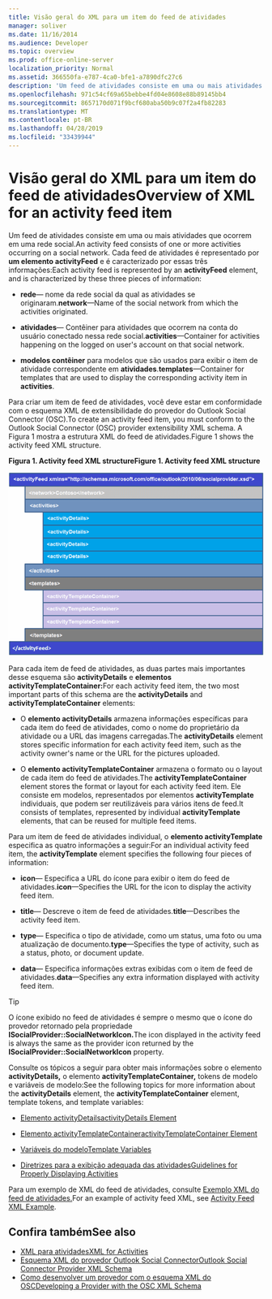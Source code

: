 ```yaml
---
title: Visão geral do XML para um item do feed de atividades
manager: soliver
ms.date: 11/16/2014
ms.audience: Developer
ms.topic: overview
ms.prod: office-online-server
localization_priority: Normal
ms.assetid: 366550fa-e787-4ca0-bfe1-a7890dfc27c6
description: 'Um feed de atividades consiste em uma ou mais atividades que ocorrem em uma rede social. Cada feed de atividades é representado por um elemento activityFeed e é caracterizado por essas três informações:'
ms.openlocfilehash: 971c54cf69a65bebbe4fd04e8608e88b89145bb4
ms.sourcegitcommit: 8657170d071f9bcf680aba50b9c07f2a4fb82283
ms.translationtype: MT
ms.contentlocale: pt-BR
ms.lasthandoff: 04/28/2019
ms.locfileid: "33439944"
---
```

# <a name="overview-of-xml-for-an-activity-feed-item"></a><span data-ttu-id="eaeb4-104">Visão geral do XML para um item do feed de atividades</span><span class="sxs-lookup"><span data-stu-id="eaeb4-104">Overview of XML for an activity feed item</span></span>

<span data-ttu-id="eaeb4-105">Um feed de atividades consiste em uma ou mais atividades que ocorrem em uma rede social.</span><span class="sxs-lookup"><span data-stu-id="eaeb4-105">An activity feed consists of one or more activities occurring on a social network.</span></span> <span data-ttu-id="eaeb4-106">Cada feed de atividades é representado por **um elemento activityFeed** e é caracterizado por essas três informações:</span><span class="sxs-lookup"><span data-stu-id="eaeb4-106">Each activity feed is represented by an **activityFeed** element, and is characterized by these three pieces of information:</span></span> 
  
- <span data-ttu-id="eaeb4-107">**rede**— nome da rede social da qual as atividades se originaram.</span><span class="sxs-lookup"><span data-stu-id="eaeb4-107">**network**—Name of the social network from which the activities originated.</span></span>
    
- <span data-ttu-id="eaeb4-108">**atividades**— Contêiner para atividades que ocorrem na conta do usuário conectado nessa rede social.</span><span class="sxs-lookup"><span data-stu-id="eaeb4-108">**activities**—Container for activities happening on the logged on user's account on that social network.</span></span>
    
- <span data-ttu-id="eaeb4-109">**modelos contêiner** para modelos que são usados para exibir o item de atividade correspondente em **atividades**.</span><span class="sxs-lookup"><span data-stu-id="eaeb4-109">**templates**—Container for templates that are used to display the corresponding activity item in **activities**.</span></span>
    
<span data-ttu-id="eaeb4-110">Para criar um item de feed de atividades, você deve estar em conformidade com o esquema XML de extensibilidade do provedor do Outlook Social Connector (OSC).</span><span class="sxs-lookup"><span data-stu-id="eaeb4-110">To create an activity feed item, you must conform to the Outlook Social Connector (OSC) provider extensibility XML schema.</span></span> <span data-ttu-id="eaeb4-111">A Figura 1 mostra a estrutura XML do feed de atividades.</span><span class="sxs-lookup"><span data-stu-id="eaeb4-111">Figure 1 shows the activity feed XML structure.</span></span>
  
<span data-ttu-id="eaeb4-112">**Figura 1. Activity feed XML structure**</span><span class="sxs-lookup"><span data-stu-id="eaeb4-112">**Figure 1. Activity feed XML structure**</span></span>

![Activity XML structure](media/odc_ol14_ta_OSC_Fig06.gif)
  
<span data-ttu-id="eaeb4-114">Para cada item de feed de atividades, as duas partes mais importantes desse esquema são **activityDetails** e **elementos activityTemplateContainer:**</span><span class="sxs-lookup"><span data-stu-id="eaeb4-114">For each activity feed item, the two most important parts of this schema are the **activityDetails** and **activityTemplateContainer** elements:</span></span> 
  
- <span data-ttu-id="eaeb4-115">O **elemento activityDetails** armazena informações específicas para cada item do feed de atividades, como o nome do proprietário da atividade ou a URL das imagens carregadas.</span><span class="sxs-lookup"><span data-stu-id="eaeb4-115">The **activityDetails** element stores specific information for each activity feed item, such as the activity owner's name or the URL for the pictures uploaded.</span></span> 
    
- <span data-ttu-id="eaeb4-116">O **elemento activityTemplateContainer** armazena o formato ou o layout de cada item do feed de atividades.</span><span class="sxs-lookup"><span data-stu-id="eaeb4-116">The **activityTemplateContainer** element stores the format or layout for each activity feed item.</span></span> <span data-ttu-id="eaeb4-117">Ele consiste em modelos, representados por elementos **activityTemplate** individuais, que podem ser reutilizáveis para vários itens de feed.</span><span class="sxs-lookup"><span data-stu-id="eaeb4-117">It consists of templates, represented by individual **activityTemplate** elements, that can be reused for multiple feed items.</span></span> 
    
<span data-ttu-id="eaeb4-118">Para um item de feed de atividades individual, o **elemento activityTemplate** especifica as quatro informações a seguir:</span><span class="sxs-lookup"><span data-stu-id="eaeb4-118">For an individual activity feed item, the **activityTemplate** element specifies the following four pieces of information:</span></span> 
  
- <span data-ttu-id="eaeb4-119">**icon**— Especifica a URL do ícone para exibir o item do feed de atividades.</span><span class="sxs-lookup"><span data-stu-id="eaeb4-119">**icon**—Specifies the URL for the icon to display the activity feed item.</span></span>
    
- <span data-ttu-id="eaeb4-120">**title**— Descreve o item de feed de atividades.</span><span class="sxs-lookup"><span data-stu-id="eaeb4-120">**title**—Describes the activity feed item.</span></span>
    
- <span data-ttu-id="eaeb4-121">**type**— Especifica o tipo de atividade, como um status, uma foto ou uma atualização de documento.</span><span class="sxs-lookup"><span data-stu-id="eaeb4-121">**type**—Specifies the type of activity, such as a status, photo, or document update.</span></span>
    
- <span data-ttu-id="eaeb4-122">**data**— Especifica informações extras exibidas com o item de feed de atividades.</span><span class="sxs-lookup"><span data-stu-id="eaeb4-122">**data**—Specifies any extra information displayed with activity feed item.</span></span>
    
> [!TIP]
> <span data-ttu-id="eaeb4-123">O ícone exibido no feed de atividades é sempre o mesmo que o ícone do provedor retornado pela propriedade **ISocialProvider::SocialNetworkIcon.**</span><span class="sxs-lookup"><span data-stu-id="eaeb4-123">The icon displayed in the activity feed is always the same as the provider icon returned by the **ISocialProvider::SocialNetworkIcon** property.</span></span> 
  
<span data-ttu-id="eaeb4-124">Consulte os tópicos a seguir para obter mais informações sobre o elemento **activityDetails,** o elemento **activityTemplateContainer,** tokens de modelo e variáveis de modelo:</span><span class="sxs-lookup"><span data-stu-id="eaeb4-124">See the following topics for more information about the **activityDetails** element, the **activityTemplateContainer** element, template tokens, and template variables:</span></span> 
  
- [<span data-ttu-id="eaeb4-125">Elemento activityDetails</span><span class="sxs-lookup"><span data-stu-id="eaeb4-125">activityDetails Element</span></span>](activitydetails-element.md)
    
- [<span data-ttu-id="eaeb4-126">Elemento activityTemplateContainer</span><span class="sxs-lookup"><span data-stu-id="eaeb4-126">activityTemplateContainer Element</span></span>](activitytemplatecontainer-element.md)
    
- [<span data-ttu-id="eaeb4-127">Variáveis do modelo</span><span class="sxs-lookup"><span data-stu-id="eaeb4-127">Template Variables</span></span>](template-variables.md)
    
- [<span data-ttu-id="eaeb4-128">Diretrizes para a exibição adequada das atividades</span><span class="sxs-lookup"><span data-stu-id="eaeb4-128">Guidelines for Properly Displaying Activities</span></span>](guidelines-for-properly-displaying-activities.md)
    
<span data-ttu-id="eaeb4-129">Para um exemplo de XML do feed de atividades, consulte [Exemplo XML do feed de atividades.](activity-feed-xml-example.md)</span><span class="sxs-lookup"><span data-stu-id="eaeb4-129">For an example of activity feed XML, see [Activity Feed XML Example](activity-feed-xml-example.md).</span></span>
  
## <a name="see-also"></a><span data-ttu-id="eaeb4-130">Confira também</span><span class="sxs-lookup"><span data-stu-id="eaeb4-130">See also</span></span>

- [<span data-ttu-id="eaeb4-131">XML para atividades</span><span class="sxs-lookup"><span data-stu-id="eaeb4-131">XML for Activities</span></span>](xml-for-activities.md) 
- [<span data-ttu-id="eaeb4-132">Esquema XML do provedor Outlook Social Connector</span><span class="sxs-lookup"><span data-stu-id="eaeb4-132">Outlook Social Connector Provider XML Schema</span></span>](outlook-social-connector-provider-xml-schema.md)
- [<span data-ttu-id="eaeb4-133">Como desenvolver um provedor com o esquema XML do OSC</span><span class="sxs-lookup"><span data-stu-id="eaeb4-133">Developing a Provider with the OSC XML Schema</span></span>](developing-a-provider-with-the-osc-xml-schema.md)


